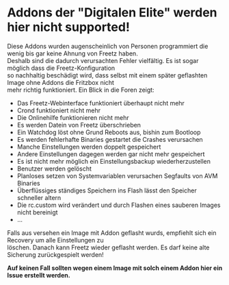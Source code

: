 # Addons der "Digitalen Elite" werden hier nicht supported!

Diese Addons wurden augenscheinlich von Personen programmiert die wenig bis gar keine Ahnung von Freetz haben.<br>
Deshalb sind die dadurch verursachten Fehler vielfältig. Es ist sogar möglich dass die Freetz-Konfiguration<br>
so nachhaltig beschädigt wird, dass selbst mit einem später geflashten Image ohne Addons die Fritzbox nicht<br>
mehr richtig funktioniert. Ein Blick in die Foren zeigt:
 - Das Freetz-Webinterface funktioniert überhaupt nicht mehr
 - Crond funktioniert nicht mehr
 - Die Onlinehilfe funktionieren nicht mehr
 - Es werden Datein von Freetz überschrieben
 - Ein Watchdog löst ohne Grund Reboots aus, bishin zum Bootloop
 - Es werden fehlerhafte Binaries gestartet die Crashes verursachen
 - Manche Einstellungen werden doppelt gespeichert
 - Andere Einstellungen dagegen werden gar nicht mehr gespeichert
 - Es ist nicht mehr möglich ein Einstellungsbackup wiederherzustellen
 - Benutzer werden gelöscht
 - Planloses setzen von Systemvariablen verursachen Segfaults von AVM Binaries
 - Überflüssiges ständiges Speichern ins Flash lässt den Speicher schneller altern
 - Die rc.custom wird verändert und durch Flashen eines sauberen Images nicht bereinigt
 - ...

Falls aus versehen ein Image mit Addon geflasht wurds, empfiehlt sich ein Recovery um alle Einstellungen zu<br>
löschen. Danach kann Freetz wieder geflasht werden. Es darf keine alte Sicherung zurückgespielt werden!<br>

**Auf keinen Fall sollten wegen einem Image mit solch einem Addon hier ein Issue erstellt werden.**

